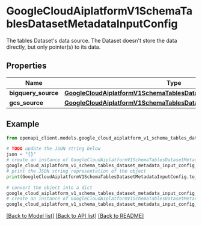 # GoogleCloudAiplatformV1SchemaTablesDatasetMetadataInputConfig

The tables Dataset's data source. The Dataset doesn't store the data directly, but only pointer(s) to its data.

## Properties

Name | Type | Description | Notes
------------ | ------------- | ------------- | -------------
**bigquery_source** | [**GoogleCloudAiplatformV1SchemaTablesDatasetMetadataBigQuerySource**](GoogleCloudAiplatformV1SchemaTablesDatasetMetadataBigQuerySource.md) |  | [optional] 
**gcs_source** | [**GoogleCloudAiplatformV1SchemaTablesDatasetMetadataGcsSource**](GoogleCloudAiplatformV1SchemaTablesDatasetMetadataGcsSource.md) |  | [optional] 

## Example

```python
from openapi_client.models.google_cloud_aiplatform_v1_schema_tables_dataset_metadata_input_config import GoogleCloudAiplatformV1SchemaTablesDatasetMetadataInputConfig

# TODO update the JSON string below
json = "{}"
# create an instance of GoogleCloudAiplatformV1SchemaTablesDatasetMetadataInputConfig from a JSON string
google_cloud_aiplatform_v1_schema_tables_dataset_metadata_input_config_instance = GoogleCloudAiplatformV1SchemaTablesDatasetMetadataInputConfig.from_json(json)
# print the JSON string representation of the object
print(GoogleCloudAiplatformV1SchemaTablesDatasetMetadataInputConfig.to_json())

# convert the object into a dict
google_cloud_aiplatform_v1_schema_tables_dataset_metadata_input_config_dict = google_cloud_aiplatform_v1_schema_tables_dataset_metadata_input_config_instance.to_dict()
# create an instance of GoogleCloudAiplatformV1SchemaTablesDatasetMetadataInputConfig from a dict
google_cloud_aiplatform_v1_schema_tables_dataset_metadata_input_config_from_dict = GoogleCloudAiplatformV1SchemaTablesDatasetMetadataInputConfig.from_dict(google_cloud_aiplatform_v1_schema_tables_dataset_metadata_input_config_dict)
```
[[Back to Model list]](../README.md#documentation-for-models) [[Back to API list]](../README.md#documentation-for-api-endpoints) [[Back to README]](../README.md)


